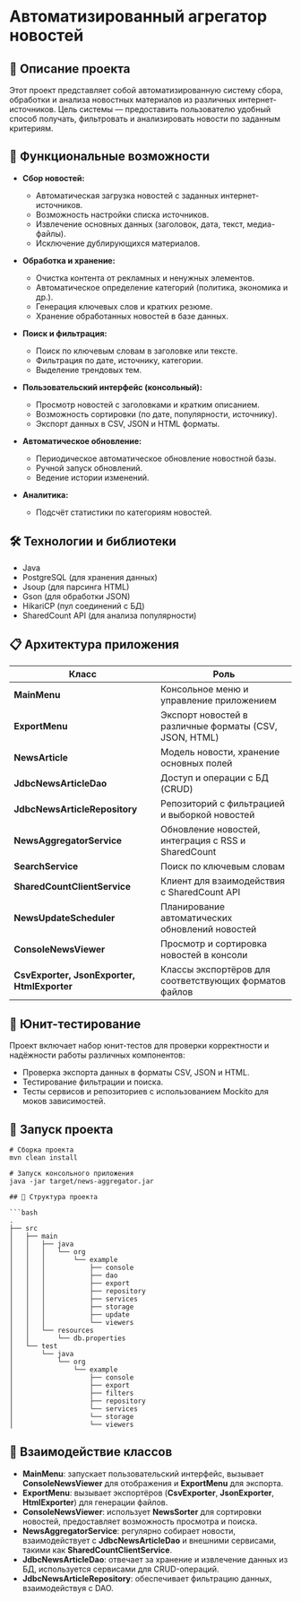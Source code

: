 # Автоматизированный агрегатор новостей

## 📌 Описание проекта

Этот проект представляет собой автоматизированную систему сбора, обработки и анализа новостных материалов из различных интернет-источников. Цель системы — предоставить пользователю удобный способ получать, фильтровать и анализировать новости по заданным критериям.

## 🚀 Функциональные возможности

- **Сбор новостей:**
  - Автоматическая загрузка новостей с заданных интернет-источников.
  - Возможность настройки списка источников.
  - Извлечение основных данных (заголовок, дата, текст, медиа-файлы).
  - Исключение дублирующихся материалов.

- **Обработка и хранение:**
  - Очистка контента от рекламных и ненужных элементов.
  - Автоматическое определение категорий (политика, экономика и др.).
  - Генерация ключевых слов и кратких резюме.
  - Хранение обработанных новостей в базе данных.

- **Поиск и фильтрация:**
  - Поиск по ключевым словам в заголовке или тексте.
  - Фильтрация по дате, источнику, категории.
  - Выделение трендовых тем.

- **Пользовательский интерфейс (консольный):**
  - Просмотр новостей с заголовками и кратким описанием.
  - Возможность сортировки (по дате, популярности, источнику).
  - Экспорт данных в CSV, JSON и HTML форматы.

- **Автоматическое обновление:**
  - Периодическое автоматическое обновление новостной базы.
  - Ручной запуск обновлений.
  - Ведение истории изменений.

- **Аналитика:**
  - Подсчёт статистики по категориям новостей.

## 🛠️ Технологии и библиотеки

- Java
- PostgreSQL (для хранения данных)
- Jsoup (для парсинга HTML)
- Gson (для обработки JSON)
- HikariCP (пул соединений с БД)
- SharedCount API (для анализа популярности)

## 📋 Архитектура приложения

| Класс                                       | Роль                                                   |
| ------------------------------------------- | ------------------------------------------------------ |
| **MainMenu**                                | Консольное меню и управление приложением               |
| **ExportMenu**                              | Экспорт новостей в различные форматы (CSV, JSON, HTML) |
| **NewsArticle**                             | Модель новости, хранение основных полей                |
| **JdbcNewsArticleDao**                      | Доступ и операции с БД (CRUD)                          |
| **JdbcNewsArticleRepository**               | Репозиторий с фильтрацией и выборкой новостей          |
| **NewsAggregatorService**                   | Обновление новостей, интеграция с RSS и SharedCount    |
| **SearchService**                           | Поиск по ключевым словам                               |
| **SharedCountClientService**                | Клиент для взаимодействия с SharedCount API            |
| **NewsUpdateScheduler**                     | Планирование автоматических обновлений новостей        |
| **ConsoleNewsViewer**                       | Просмотр и сортировка новостей в консоли               |
| **CsvExporter, JsonExporter, HtmlExporter** | Классы экспортёров для соответствующих форматов файлов |

## 🧪 Юнит-тестирование

Проект включает набор юнит-тестов для проверки корректности и надёжности работы различных компонентов:

- Проверка экспорта данных в форматы CSV, JSON и HTML.
- Тестирование фильтрации и поиска.
- Тесты сервисов и репозиториев с использованием Mockito для моков зависимостей.

## 🚦 Запуск проекта

```shell
# Сборка проекта
mvn clean install

# Запуск консольного приложения
java -jar target/news-aggregator.jar

## 📂 Структура проекта

```bash
.
├── src
│   ├── main
│   │   ├── java
│   │   │   └── org
│   │   │       └── example
│   │   │           ├── console
│   │   │           ├── dao
│   │   │           ├── export
│   │   │           ├── repository
│   │   │           ├── services
│   │   │           ├── storage
│   │   │           ├── update
│   │   │           └── viewers
│   │   └── resources
│   │       └── db.properties
│   └── test
│       └── java
│           └── org
│               └── example
│                   ├── console
│                   ├── export
│                   ├── filters
│                   ├── repository
│                   └── services
│                   └── storage
│                   └── viewers
```
## 🔄 Взаимодействие классов

- **MainMenu**: запускает пользовательский интерфейс, вызывает **ConsoleNewsViewer** для отображения и **ExportMenu** для экспорта.
- **ExportMenu**: вызывает экспортёров (**CsvExporter**, **JsonExporter**, **HtmlExporter**) для генерации файлов.
- **ConsoleNewsViewer**: использует **NewsSorter** для сортировки новостей, предоставляет возможность просмотра и поиска.
- **NewsAggregatorService**: регулярно собирает новости, взаимодействует с **JdbcNewsArticleDao** и внешними сервисами, такими как **SharedCountClientService**.
- **JdbcNewsArticleDao**: отвечает за хранение и извлечение данных из БД, используется сервисами для CRUD-операций.
- **JdbcNewsArticleRepository**: обеспечивает фильтрацию данных, взаимодействуя с DAO.

